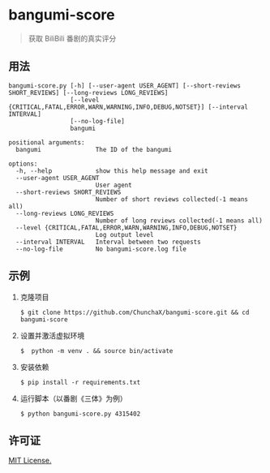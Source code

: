 # bangumi-score

> 获取 BiliBili 番剧的真实评分

## 用法



```text
bangumi-score.py [-h] [--user-agent USER_AGENT] [--short-reviews SHORT_REVIEWS] [--long-reviews LONG_REVIEWS]
                 [--level {CRITICAL,FATAL,ERROR,WARN,WARNING,INFO,DEBUG,NOTSET}] [--interval INTERVAL]
                 [--no-log-file]      
                 bangumi

positional arguments:
  bangumi               The ID of the bangumi

options:
  -h, --help            show this help message and exit
  --user-agent USER_AGENT
                        User agent
  --short-reviews SHORT_REVIEWS
                        Number of short reviews collected(-1 means all)
  --long-reviews LONG_REVIEWS
                        Number of long reviews collected(-1 means all)
  --level {CRITICAL,FATAL,ERROR,WARN,WARNING,INFO,DEBUG,NOTSET}
                        Log output level
  --interval INTERVAL   Interval between two requests
  --no-log-file         No bangumi-score.log file
```

## 示例

1. 克隆项目
    ```
    $ git clone https://github.com/ChunchaX/bangumi-score.git && cd bangumi-score
    ```
2. 设置并激活虚拟环境
    ```
    $  python -m venv . && source bin/activate
    ```
3. 安装依赖
    ```
    $ pip install -r requirements.txt
    ```
4. 运行脚本（以番剧《三体》为例）
    ```
    $ python bangumi-score.py 4315402
    ```

## 许可证
[MIT License.](./LICENSE)
